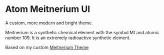 # Atom Meitnerium UI

A custom, more modern and bright theme.

Meitnerium is a synthetic chemical element with the symbol Mt and atomic number 109. It is an extremely radioactive synthetic element.

Based on my custom [Meitnerium Theme](https://gitlab.com/c-jaenicke/meitnerium-theme)
